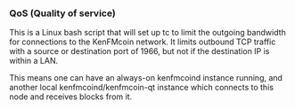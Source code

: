 ### QoS (Quality of service) ###

This is a Linux bash script that will set up tc to limit the outgoing bandwidth for connections to the KenFMcoin network. It limits outbound TCP traffic with a source or destination port of 1966, but not if the destination IP is within a LAN.

This means one can have an always-on kenfmcoind instance running, and another local kenfmcoind/kenfmcoin-qt instance which connects to this node and receives blocks from it.
